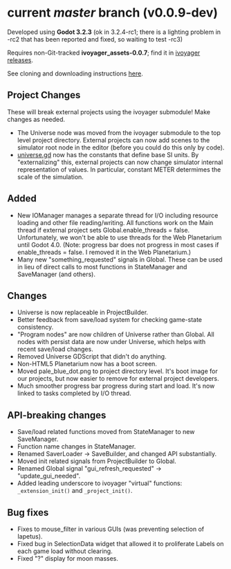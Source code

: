 # current _master_ branch (v0.0.9-dev)
Developed using **Godot 3.2.3** (ok in 3.2.4-rc1; there is a lighting problem in -rc2 that has been reported and fixed, so waiting to test -rc3)

Requires non-Git-tracked **ivoyager_assets-0.0.7**; find it in [ivoyager releases](https://github.com/ivoyager/ivoyager/releases).

See cloning and downloading instructions [here](https://ivoyager.dev/download/). 

## Project Changes
These will break external projects using the ivoyager submodule! Make changes as needed.
* The Universe node was moved from the ivoyager submodule to the top level project directory. External projects can now add scenes to the simulator root node in the editor (before you could do this only by code).
* [universe.gd](https://github.com/ivoyager/project_template/blob/master/universe.gd) now has the constants that define base SI units. By "externalizing" this, external projects can now change simulator internal representation of values. In particular, constant METER determimes the scale of the simulation.

## Added
* New IOManager manages a separate thread for I/O including resource loading and other file reading/writing. All functions work on the Main thread if external project sets Global.enable_threads = false. Unfortunately, we won't be able to use threads for the Web Planetarium until Godot 4.0. (Note: progress bar does not progress in most cases if enable_threads = false. I removed it in the Web Planetarium.)
* Many new "something_requested" signals in Global. These can be used in lieu of direct calls to most functions in StateManager and SaveManager (and others). 

## Changes
* Universe is now replaceable in ProjectBuilder.
* Better feedback from save/load system for checking game-state consistency.
* "Program nodes" are now children of Universe rather than Global. All nodes with persist data are now under Universe, which helps with recent save/load changes.
* Removed Universe GDScript that didn't do anything.
* Non-HTML5 Planetarium now has a boot screen.
* Moved pale_blue_dot.png to project directory level. It's boot image for our projects, but now easier to remove for external project developers.
* Much smoother progress bar progress during start and load. It's now linked to tasks completed by I/O thread.

## API-breaking changes
* Save/load related functions moved from StateManager to new SaveManager.
* Function name changes in StateManager.
* Renamed SaverLoader -> SaveBuilder, and changed API substantially.
* Moved init related signals from ProjectBuilder to Global.
* Renamed Global signal "gui_refresh_requested" -> "update_gui_needed".
* Added leading underscore to ivoyager "virtual" functions: `_extension_init()` and `_project_init()`.

## Bug fixes
* Fixes to mouse_filter in various GUIs (was preventing selection of Iapetus).
* Fixed bug in SelectionData widget that allowed it to proliferate Labels on each game load without clearing.
* Fixed "?" display for moon masses.
